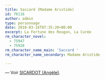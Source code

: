 ```yaml
---
title: Saccard (Madame Aristide)
id: 76116
author: admin
type: personnage
date: 2010-03-16T07:35:20+00:00
excerpt: La Fortune des Rougon, La Curée
rm_character_novel:
  - 75947
  - 75928
rm_character_name_main: 'Saccard '
rm_character_name_secondary: Madame Aristide

---
```

— Voir <a href="/personnage/sicardot-angele/" target="_self">SICARDOT (Angèle)</a>.